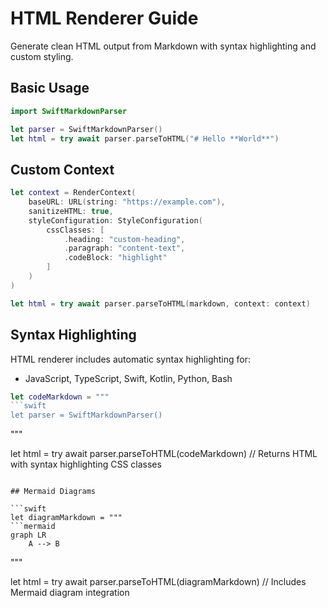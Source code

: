 # HTML Renderer Guide

Generate clean HTML output from Markdown with syntax highlighting and custom styling.

## Basic Usage

```swift
import SwiftMarkdownParser

let parser = SwiftMarkdownParser()
let html = try await parser.parseToHTML("# Hello **World**")
```

## Custom Context

```swift
let context = RenderContext(
    baseURL: URL(string: "https://example.com"),
    sanitizeHTML: true,
    styleConfiguration: StyleConfiguration(
        cssClasses: [
            .heading: "custom-heading",
            .paragraph: "content-text",
            .codeBlock: "highlight"
        ]
    )
)

let html = try await parser.parseToHTML(markdown, context: context)
```

## Syntax Highlighting

HTML renderer includes automatic syntax highlighting for:
- JavaScript, TypeScript, Swift, Kotlin, Python, Bash

```swift
let codeMarkdown = """
```swift  
let parser = SwiftMarkdownParser()
```
"""

let html = try await parser.parseToHTML(codeMarkdown)
// Returns HTML with syntax highlighting CSS classes
```

## Mermaid Diagrams

```swift  
let diagramMarkdown = """
```mermaid
graph LR
    A --> B
```
"""

let html = try await parser.parseToHTML(diagramMarkdown)
// Includes Mermaid diagram integration
``` 
